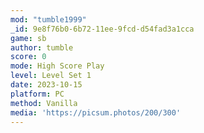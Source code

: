 ```yaml
---
mod: "tumble1999"
_id: 9e8f76b0-6b72-11ee-9fcd-d54fad3a1cca
game: sb
author: tumble
score: 0
mode: High Score Play
level: Level Set 1
date: 2023-10-15
platform: PC
method: Vanilla
media: 'https://picsum.photos/200/300'
---
```


